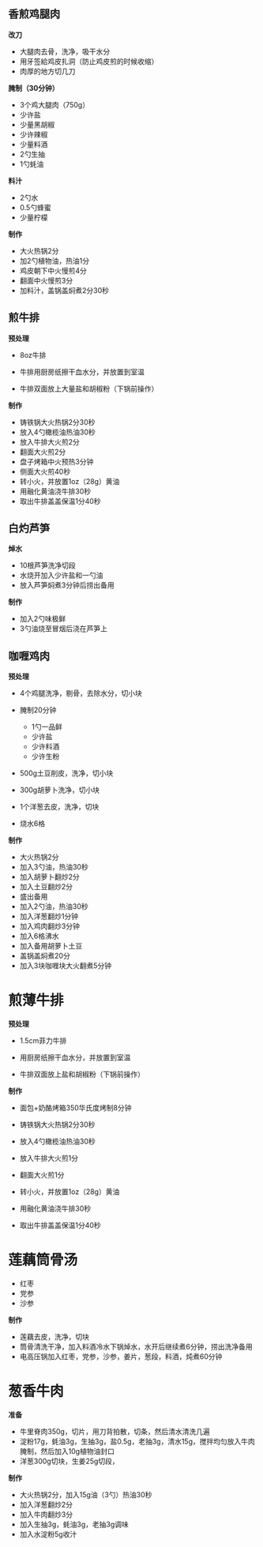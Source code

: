 ## 香煎鸡腿肉

**改刀**

- 大腿肉去骨，洗净，吸干水分
- 用牙签給鸡皮扎洞（防止鸡皮煎的时候收缩）
- 肉厚的地方切几刀

**腌制（30分钟）**

- 3个鸡大腿肉（750g）
- 少许盐
- 少量黑胡椒
- 少许辣椒
- 少量料酒
- 2勺生抽
- 1勺蚝油

**料汁**

- 2勺水
- 0.5勺蜂蜜
- 少量柠檬

**制作**

- 大火热锅2分
- 加2勺植物油，热油1分
- 鸡皮朝下中火慢煎4分
- 翻面中火慢煎3分
- 加料汁，盖锅盖焖煮2分30秒

## **煎牛排**

**预处理**

- 8oz牛排

- 牛排用厨房纸擦干血水分，并放置到室温
- 牛排双面放上大量盐和胡椒粉（下锅前操作）

**制作**

- 铸铁锅大火热锅2分30秒
- 放入4勺橄榄油热油30秒
- 放入牛排大火煎2分
- 翻面大火煎2分
- 盘子烤箱中火预热3分钟
- 侧面大火煎40秒
- 转小火，并放置1oz（28g）黄油
- 用融化黄油浇牛排30秒
- 取出牛排盖盖保温1分40秒

## 白灼芦笋

**焯水**

- 10根芦笋洗净切段
- 水烧开加入少许盐和一勺油
- 放入芦笋焖煮3分钟后捞出备用

**制作**

- 加入2勺味极鲜
- 3勺油烧至冒烟后浇在芦笋上

## 咖喱鸡肉

**预处理**

- 4个鸡腿洗净，剔骨，去除水分，切小块
- 腌制20分钟
  - 1勺一品鲜
  - 少许盐
  - 少许料酒
  - 少许生粉

- 500g土豆削皮，洗净，切小块
- 300g胡萝卜洗净，切小块

- 1个洋葱去皮，洗净，切块
- 烧水6格

**制作**

- 大火热锅2分
- 加入3勺油，热油30秒
- 加入胡萝卜翻炒2分
- 加入土豆翻炒2分
- 盛出备用
- 加入2勺油，热油30秒
- 加入洋葱翻炒1分钟
- 加入鸡肉翻炒3分钟
- 加入6格沸水
- 加入备用胡萝卜土豆
- 盖锅盖焖煮20分
- 加入3块咖喱块大火翻煮5分钟

# 煎薄牛排

**预处理**

- 1.5cm菲力牛排

- 用厨房纸擦干血水分，并放置到室温
- 牛排双面放上盐和胡椒粉（下锅前操作）

**制作**

- 面包+奶酪烤箱350华氏度烤制8分钟

- 铸铁锅大火热锅2分30秒
- 放入4勺橄榄油热油30秒
- 放入牛排大火煎1分
- 翻面大火煎1分
- 转小火，并放置1oz（28g）黄油
- 用融化黄油浇牛排30秒
- 取出牛排盖盖保温1分40秒

# 莲藕筒骨汤

- 红枣
- 党参
- 沙参

**制作**

- 莲藕去皮，洗净，切块
- 筒骨清洗干净，加入料酒冷水下锅焯水，水开后继续煮6分钟，捞出洗净备用
- 电高压锅加入红枣，党参，沙参，姜片，葱段，料酒，炖煮60分钟

# 葱香牛肉

**准备**

- 牛里脊肉350g，切片，用刀背拍散，切条，然后清水清洗几遍
- 淀粉17g，蚝油3g，生抽3g，盐0.5g，老抽3g，清水15g，搅拌均匀放入牛肉腌制，然后加入10g植物油封口
- 洋葱300g切块，生姜25g切段，

**制作**

- 大火热锅2分，加入15g油（3勺）热油30秒
- 加入洋葱翻炒2分
- 加入牛肉翻炒3分
- 加入生抽3g，蚝油3g，老抽3g调味
- 加入水淀粉5g收汁
